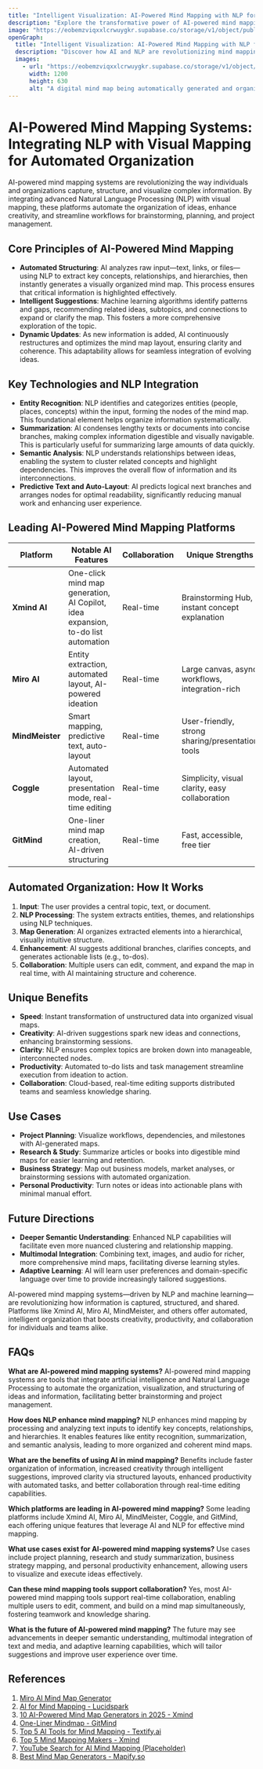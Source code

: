 ```yaml
---
title: "Intelligent Visualization: AI-Powered Mind Mapping with NLP for Automated Organization in 2025"
description: "Explore the transformative power of AI-powered mind mapping systems that integrate Natural Language Processing (NLP) for automated organization, enhanced creativity, and streamlined workflows in 2025."
image: "https://eobemzviqxxlcrwuygkr.supabase.co/storage/v1/object/public/yt2insight//ai-nlp-mindmapping.jpg" # Replace with your actual image URL
openGraph:
  title: "Intelligent Visualization: AI-Powered Mind Mapping with NLP for Automated Organization in 2025"
  description: "Discover how AI and NLP are revolutionizing mind mapping with automated structuring, intelligent suggestions, and dynamic updates, featuring platforms like Xmind AI and Miro AI."
  images:
    - url: "https://eobemzviqxxlcrwuygkr.supabase.co/storage/v1/object/public/yt2insight//ai-nlp-mindmapping.jpg" # Replace with your actual image URL
      width: 1200
      height: 630
      alt: "A digital mind map being automatically generated and organized by an AI interface, highlighting the integration of NLP with visual mapping."
---
```

# AI-Powered Mind Mapping Systems: Integrating NLP with Visual Mapping for Automated Organization

AI-powered mind mapping systems are revolutionizing the way individuals and organizations capture, structure, and visualize complex information. By integrating advanced Natural Language Processing (NLP) with visual mapping, these platforms automate the organization of ideas, enhance creativity, and streamline workflows for brainstorming, planning, and project management.

## Core Principles of AI-Powered Mind Mapping
- **Automated Structuring**: AI analyzes raw input—text, links, or files—using NLP to extract key concepts, relationships, and hierarchies, then instantly generates a visually organized mind map. This process ensures that critical information is highlighted effectively.
- **Intelligent Suggestions**: Machine learning algorithms identify patterns and gaps, recommending related ideas, subtopics, and connections to expand or clarify the map. This fosters a more comprehensive exploration of the topic.
- **Dynamic Updates**: As new information is added, AI continuously restructures and optimizes the mind map layout, ensuring clarity and coherence. This adaptability allows for seamless integration of evolving ideas.

## Key Technologies and NLP Integration
- **Entity Recognition**: NLP identifies and categorizes entities (people, places, concepts) within the input, forming the nodes of the mind map. This foundational element helps organize information systematically.
- **Summarization**: AI condenses lengthy texts or documents into concise branches, making complex information digestible and visually navigable. This is particularly useful for summarizing large amounts of data quickly.
- **Semantic Analysis**: NLP understands relationships between ideas, enabling the system to cluster related concepts and highlight dependencies. This improves the overall flow of information and its interconnections.
- **Predictive Text and Auto-Layout**: AI predicts logical next branches and arranges nodes for optimal readability, significantly reducing manual work and enhancing user experience.

## Leading AI-Powered Mind Mapping Platforms
| Platform       | Notable AI Features                                     | Collaboration   | Unique Strengths                           |
|----------------|--------------------------------------------------------|------------------|--------------------------------------------|
| **Xmind AI**   | One-click mind map generation, AI Copilot, idea expansion, to-do list automation | Real-time        | Brainstorming Hub, instant concept explanation |
| **Miro AI**    | Entity extraction, automated layout, AI-powered ideation | Real-time        | Large canvas, async workflows, integration-rich |
| **MindMeister**| Smart mapping, predictive text, auto-layout             | Real-time        | User-friendly, strong sharing/presentation tools |
| **Coggle**     | Automated layout, presentation mode, real-time editing  | Real-time        | Simplicity, visual clarity, easy collaboration |
| **GitMind**    | One-liner mind map creation, AI-driven structuring      | Real-time        | Fast, accessible, free tier                 |

## Automated Organization: How It Works
1. **Input**: The user provides a central topic, text, or document.
2. **NLP Processing**: The system extracts entities, themes, and relationships using NLP techniques.
3. **Map Generation**: AI organizes extracted elements into a hierarchical, visually intuitive structure.
4. **Enhancement**: AI suggests additional branches, clarifies concepts, and generates actionable lists (e.g., to-dos).
5. **Collaboration**: Multiple users can edit, comment, and expand the map in real time, with AI maintaining structure and coherence.

## Unique Benefits
- **Speed**: Instant transformation of unstructured data into organized visual maps.
- **Creativity**: AI-driven suggestions spark new ideas and connections, enhancing brainstorming sessions.
- **Clarity**: NLP ensures complex topics are broken down into manageable, interconnected nodes.
- **Productivity**: Automated to-do lists and task management streamline execution from ideation to action.
- **Collaboration**: Cloud-based, real-time editing supports distributed teams and seamless knowledge sharing.

## Use Cases
- **Project Planning**: Visualize workflows, dependencies, and milestones with AI-generated maps.
- **Research & Study**: Summarize articles or books into digestible mind maps for easier learning and retention.
- **Business Strategy**: Map out business models, market analyses, or brainstorming sessions with automated organization.
- **Personal Productivity**: Turn notes or ideas into actionable plans with minimal manual effort.

## Future Directions
- **Deeper Semantic Understanding**: Enhanced NLP capabilities will facilitate even more nuanced clustering and relationship mapping.
- **Multimodal Integration**: Combining text, images, and audio for richer, more comprehensive mind maps, facilitating diverse learning styles.
- **Adaptive Learning**: AI will learn user preferences and domain-specific language over time to provide increasingly tailored suggestions.

AI-powered mind mapping systems—driven by NLP and machine learning—are revolutionizing how information is captured, structured, and shared. Platforms like Xmind AI, Miro AI, MindMeister, and others offer automated, intelligent organization that boosts creativity, productivity, and collaboration for individuals and teams alike.

## FAQs

**What are AI-powered mind mapping systems?**
AI-powered mind mapping systems are tools that integrate artificial intelligence and Natural Language Processing to automate the organization, visualization, and structuring of ideas and information, facilitating better brainstorming and project management.

**How does NLP enhance mind mapping?**
NLP enhances mind mapping by processing and analyzing text inputs to identify key concepts, relationships, and hierarchies. It enables features like entity recognition, summarization, and semantic analysis, leading to more organized and coherent mind maps.

**What are the benefits of using AI in mind mapping?**
Benefits include faster organization of information, increased creativity through intelligent suggestions, improved clarity via structured layouts, enhanced productivity with automated tasks, and better collaboration through real-time editing capabilities.

**Which platforms are leading in AI-powered mind mapping?**
Some leading platforms include Xmind AI, Miro AI, MindMeister, Coggle, and GitMind, each offering unique features that leverage AI and NLP for effective mind mapping.

**What use cases exist for AI-powered mind mapping systems?**
Use cases include project planning, research and study summarization, business strategy mapping, and personal productivity enhancement, allowing users to visualize and execute ideas effectively.

**Can these mind mapping tools support collaboration?**
Yes, most AI-powered mind mapping tools support real-time collaboration, enabling multiple users to edit, comment, and build on a mind map simultaneously, fostering teamwork and knowledge sharing.

**What is the future of AI-powered mind mapping?**
The future may see advancements in deeper semantic understanding, multimodal integration of text and media, and adaptive learning capabilities, which will tailor suggestions and improve user experience over time.

## References

1.  [Miro AI Mind Map Generator](https://miro.com/ai/mind-map-ai/)
2.  [AI for Mind Mapping - Lucidspark](https://lucidspark.com/blog/ai-for-mind-mapping)
3.  [10 AI-Powered Mind Map Generators in 2025 - Xmind](https://xmind.app/blog/10-ai-powered-mind-map-generators-in-2025/)
4.  [One-Liner Mindmap - GitMind](https://gitmind.com/one-liner-mindmap)
5.  [Top 5 AI Tools for Mind Mapping - Textify.ai](https://textify.ai/top-5-ai-tools-for-mind-mapping/)
6.  [Top 5 Mind Mapping Makers - Xmind](https://xmind.app/blog/top-5-mind-mapping-makers/)
7.  [YouTube Search for AI Mind Mapping (Placeholder)](https://www.youtube.com/watch?v=OS4XMcMSoe0&vl=hi)
8.  [Best Mind Map Generators - Mapify.so](https://mapify.so/blog/best-mind-map-generators)